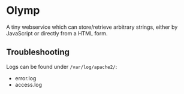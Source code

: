 # Olymp

A tiny webservice which can store/retrieve arbitrary strings, either by JavaScript or directly from a HTML form.

## Troubleshooting

Logs can be found under `/var/log/apache2/`:
* error.log
* access.log
